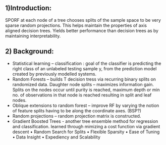 ## 1)Introduction:
SPORF at each node of a tree chooses splits of the sample space to be very sparse random projections. This helps maintain the properties of axis aligned decision trees.
Yields better performance than decision trees as by maintaining interpretability.
## 2)	Background: 
- Statistical learning – classification : goal of the classifier is predicting the right class of an unlabeled testing sample y, from the prediction model created by previously modelled systems.
- Random Forests – builds T decision tress via recurring binary splits on randomized data. Daughter node splits – maximizes information gain. Splits on the nodes occur until purity is reached, maximum depth or min no. of observations in that node is reached resulting in split and leaf nodes.
- Oblique extensions to random forest – improve RF by varying the notion of feature splits having to be along the coordinate axes. (BSP?) 
- Random projections – random projection matrix is constructed.
- Gradient Boosted Trees - another tree ensemble method  for regression and classification. learned through mimizing a cost function via gradient descent
• Random Search for Splits 
• Flexible Sparsity 
• Ease of Tuning 
• Data Insight 
• Expediency and Scalability
